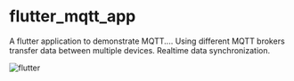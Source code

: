 # flutter_mqtt_app

A flutter application to demonstrate MQTT.... Using different MQTT brokers transfer data between multiple devices. Realtime data synchronization.

![flutter](https://user-images.githubusercontent.com/6782228/69481623-2c61dd00-0e13-11ea-9ae1-198b13572456.gif)


